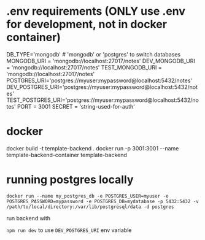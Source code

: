 # .env requirements (ONLY use .env for development, not in docker container)

DB_TYPE='mongodb'  # 'mongodb' or 'postgres' to switch databases
MONGODB_URI = 'mongodb://localhost:27017/notes'
DEV_MONGODB_URI = 'mongodb://localhost:27017/notes'
TEST_MONGODB_URI = 'mongodb://localhost:27017/notes'
POSTGRES_URI='postgres://myuser:mypassword@localhost:5432/notes'
DEV_POSTGRES_URI='postgres://myuser:mypassword@localhost:5432/notes'
TEST_POSTGRES_URI='postgres://myuser:mypassword@localhost:5432/notes'
PORT = 3001
SECRET = 'string-used-for-auth'

# docker

docker build -t template-backend .
docker run -p 3001:3001 --name template-backend-container template-backend

# running postgres locally

`docker run --name my_postgres_db -e POSTGRES_USER=myuser -e POSTGRES_PASSWORD=mypassword -e POSTGRES_DB=mydatabase -p 5432:5432 -v /path/to/local/directory:/var/lib/postgresql/data -d postgres`

run backend with

`npm run dev` to use `DEV_POSTGRES_URI` env variable
